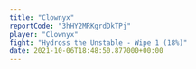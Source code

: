 ```yaml
---
title: "Clownyx"
reportCode: "3hHY2MRKgrdDkTPj"
player: "Clownyx"
fight: "Hydross the Unstable - Wipe 1 (18%)"
date: 2021-10-06T18:48:50.877000+00:00
---
```

